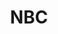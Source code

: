 ---
facebook: https://facebook.com/nbc
googleplus: https://plus.google.com/110741260330832413403
logohandle: nbc
pinterest: https://pinterest.com/nbctv
sort: nbc
title: NBC
twitter: https://x.com/nbc
website: https://www.nbc.com/
wikipedia: https://en.wikipedia.org/wiki/NBC
youtube: https://youtube.com/nbc
---